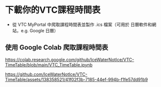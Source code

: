 # 下載你的VTC課程時間表

- 從 VTC MyPortal 中爬取課程時間表並製作 .ics 檔案（可用於 日曆軟件和網站，e.g. Google 日曆）

## 使用 Google Colab 爬取課程時間表

<https://colab.research.google.com/github/IceWaterNotIce/VTC-TimeTable/blob/main/VTC_TimeTable.ipynb>

https://github.com/IceWaterNotIce/VTC-TimeTable/assets/138358521/41f02f3b-7185-44ef-994b-f1fe57dd91b9
